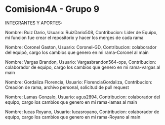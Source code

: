 # Comision4A - Grupo 9
INTEGRANTES Y APORTES:

Nombre: Ruiz Dario, Usuario: RuizDario508, Contribucion: Lider de Equipo, mi funcion fue crear el repositorio y hacer los merges de cada rama

Nombre: Coronel Gaston, Usuario: Coronel-GD, Contribucion: colaborador del equipó, cargo los cambios que genero en mi rama-Coronel al main

Nombre: Vargas Brandon, Usuario: Vargasbrandon564-ops, Contribucion: colaborador de equipo, cargo los cambios que genero en mi rama-vargas al main

Nombre: Gordaliza Florencia, Usuario: FlorenciaGordaliza, Contribucion: Creación de rama, archivo personal, solicitud de pull request

Nombre: Lamas Gonzalo, Usuario: agus2894, Contribucion: colaborador del equipo, cargo los cambios que genero en mi rama-lamas al main

Nombre: lucas Royano, Usuario: lucasroyano, Contribucion: colaborador de equipo, cargo los cambios que genero en mi rama-Royano al main

